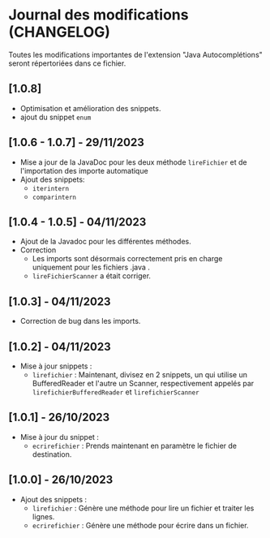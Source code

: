 # Journal des modifications (CHANGELOG)

Toutes les modifications importantes de l'extension "Java Autocomplétions" seront répertoriées dans ce fichier.

## [1.0.8]
- Optimisation et amélioration des snippets.
- ajout du snippet `enum`

## [1.0.6 - 1.0.7] - 29/11/2023
- Mise a jour de la JavaDoc pour les deux méthode `lireFichier` et de l'importation des importe automatique
- Ajout des snippets:
  - `iterintern`
  - `comparintern`

## [1.0.4 - 1.0.5] - 04/11/2023

- Ajout de la Javadoc pour les différentes méthodes.
- Correction
  - Les imports sont désormais correctement pris en charge uniquement pour les fichiers .java .
  - `lireFichierScanner` a était corriger.

## [1.0.3] - 04/11/2023

- Correction de bug dans les imports.

## [1.0.2] - 04/11/2023

- Mise à jour snippets : 
  - `lirefichier` : Maintenant, divisez en 2 snippets, un qui utilise un BufferedReader et l'autre un Scanner, respectivement appelés par `lirefichierBufferedReader` et `lirefichierScanner`

## [1.0.1] - 26/10/2023

- Mise à jour du snippet :
  - `ecrirefichier` : Prends maintenant en paramètre le fichier de destination.

## [1.0.0] - 26/10/2023

- Ajout des snippets :
  - `lirefichier`   : Génère une méthode pour lire un fichier et traiter les lignes.
  - `ecrirefichier` : Génère une méthode pour écrire dans un fichier.